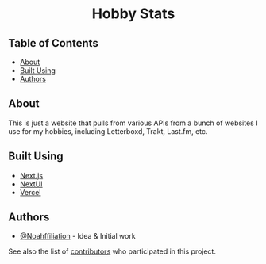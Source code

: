 <h1 align="center">Hobby Stats</h1>

## Table of Contents
- [About](#about)
- [Built Using](#built_using)
- [Authors](#authors)

## About <a name = "about"></a>
This is just a website that pulls from various APIs from a bunch of websites I use for my hobbies, including Letterboxd, Trakt, Last.fm, etc.

## Built Using <a name = "built_using"></a>
- [Next.js](https://nextjs.org/)
- [NextUI](https://nextui.org/)
- [Vercel](https://vercel.com)

## Authors <a name = "authors"></a>
- [@Noahffiliation](https://github.com/Noahffiliation) - Idea & Initial work

See also the list of [contributors](https://github.com/Noahffiliation/hobby-stats/contributors) who participated in this project.

